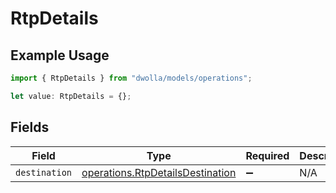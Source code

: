 # RtpDetails

## Example Usage

```typescript
import { RtpDetails } from "dwolla/models/operations";

let value: RtpDetails = {};
```

## Fields

| Field                                                                                | Type                                                                                 | Required                                                                             | Description                                                                          |
| ------------------------------------------------------------------------------------ | ------------------------------------------------------------------------------------ | ------------------------------------------------------------------------------------ | ------------------------------------------------------------------------------------ |
| `destination`                                                                        | [operations.RtpDetailsDestination](../../models/operations/rtpdetailsdestination.md) | :heavy_minus_sign:                                                                   | N/A                                                                                  |